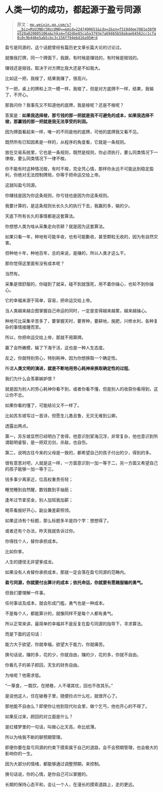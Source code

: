 # 人类一切的成功，都起源于盈亏同源

> 原文：[`mp.weixin.qq.com/s?__biz=MzU3NDc5Nzc0NQ==&mid=2247490651&idx=2&sn=f519ddee7081e30f0e520a820085106a&chksm=fd2dbe85ca5a3793e7a69465b58abae64562cc1cfa8c0c9b446e5ab5cbc3c156ff94ebd16a95#rd`](http://mp.weixin.qq.com/s?__biz=MzU3NDc5Nzc0NQ==&mid=2247490651&idx=2&sn=f519ddee7081e30f0e520a820085106a&chksm=fd2dbe85ca5a3793e7a69465b58abae64562cc1cfa8c0c9b446e5ab5cbc3c156ff94ebd16a95#rd)

盈亏是同源的，这个话题曾经有篇历史文章长篇大论的讨论过。 

就像我打牌，同一个牌面下，我跟，有时候是赚钱的，有时候是赔钱的。 

赚钱还是赔钱，取决于对方牌比我大还是不如我大。

比如这一把，我梭了，结果我赚了，很高兴。 

下一把，桌上的牌和上次一模一样，我梭了，但是对方底牌不一样，结果，我输了，不开心。

那我问你？我事先又不知道他的底牌，我是梭呢？还是不梭呢？ 

答案是：**如果我选择梭，那亏钱的那一把就是我不可避免的成本，如果我选择不梭，那赢钱的那一把就是我无法享受的利润。** 

因为牌面看起来一样，唯一的不同是他的底牌，可他的底牌我又看不见。

既然所有已知因素是一样的，从程序的角度看，它就是一条规则。 

放在交易系统里，它也是一条规则，既然是规则，你必须执行，要么同类情况下一律梭，要么同类情况下一律不梭。 

你不能有时这种情况梭，有时不梭，完全凭心情，那样你永远不可能达到稳定盈利，你绝对无法控制牌局，你等于把命运交给上帝。

这就叫盈亏同源。 

你赚钱是因为你这条规则，你亏钱也是因为你这条规则。

我要计算的，是这条规则长长久久的执行下去，我赢的多，输的少。 

天底下所有长久的事情都是这套算法。 

你想想人类为啥从采集走向农耕？就是因为这套算法。

如果只看一年，种地有可能丰收，也有可能歉收，甚至颗粒无收的，因为有自然灾害。

但种地十年，种地百年，总的来说，是赚的，所以人类才这么干。 

那你觉得这里面有没有成本呢？ 

当然有。 

采集是很舒服的，你碰到了就采，碰不到就饿死，用不着你操心，也轮不到你操心。

它的幸福来源于简单，容易，把命运交给上帝。

当人类越来越企图掌握自己命运的同时，一定是变得越来越累，越来越操心。 

种地可比采集辛苦多了，要掌握天时，要育种，要耕地，施肥，兴修水利，各种复杂的事情接踵而至。

所以，你把命运交给上帝，那就不用算牌。 

赢了会所嫩模，输了下海干活，这也是一种人生态度。

反之，你就特别劳心，特别耗神，因为你想换取一个确定性。 

所谓**人类文明的演进，就是不断地用劳心耗神来换取确定性的过程**。

我们为什么会羡慕嫉妒恨？

就是因为别人的劳心耗神你看不到，或者你看不懂，但是别人的收获你看得到，这让你不忿。 

如果你看的懂了，可能结论又不一样了。 

比如苏东坡写过一首诗，但愿生儿愚且鲁，无灾无难到公卿。

透露出两点。

第一，苏东坡显然已经明白了舍得，他意识到宦海沉浮，非常复杂，他也意识到所谓聪明睿智，是一把双刃剑，杀敌，也自伤。

第二，说明古往今来的父母是一致的，都希望自己的孩子付出的少，得到的多。

很有意思对吧，人就是这一样，一方面意识到一加一等于二，另一方面又希望自己的孩子能够一加一等于三。

钱多事少离家近，位高权重责任轻；

睡觉睡到自然醒，数钱数到手抽筋；

逢年过节拿奖金，别人加班我加薪；

喝茶看报好开心，副业兼差薪照领。

如果这诗有个标题，那么标题多半是四个字：想想得了。

或者还有个办法，昨天我就告诉过你。

你得找个人，替你承担成本。

比如你爹。 

人生的捷径无非望爹成龙。 

如果没有人肯替你承担成本，那就一定会落在盈亏同源的范畴内。

**盈亏同源，你就要付出算计的成本；依托命运，你就要有愿赌服输的勇气。**

但我们要理解一件事。

任何事谈及成本，就会形成门槛，勇气也是一种成本。

不是每个人，都能算计的，就像同样不是每个人都有勇气。 

所以正常来讲，最简单的幸福并不是反复在盈亏同源的指导下，寻求算法。 

而是下面的这句话： 

能力大于欲望，你就幸福，欲望大于能力，你就痛苦。

换句话说，赚的多，花的少，你就自由，赚的少，花的多，你就不自由。

你看孔子的弟子颜回，天生的财务自由。

为啥呢？他需求低。 

“一箪食，一瓢饮，在陋巷，人不堪其忧，回也不改其乐。”

是说他这人，住在破巷子里，随便捡点什么吃，就很开心了。 

那他能不自由么？即使你让他到现代社会里，做个乞丐，他也开心的不得了。

如果反过来，颜回的对立面是什么？

是红楼梦里的一句话，叫做心比天高，命比纸薄。

所以为啥我不断的聊预期管理。

即便你要在盈亏同源的约束下摸索属于自己的道路，会不会预期管理，也会极大的影响你的一生。 

因为大部分的情绪，都能够通过调整预期，来控制。 

换句话说，你的心情，是你自己可以掌握的。

长期的保持心态平和，会让一个人，在漫长的摸索道路上，走的更远。